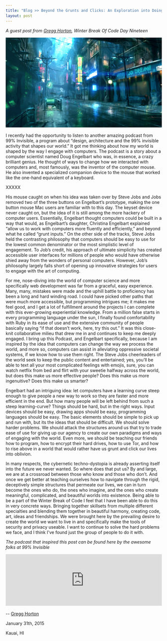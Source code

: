 ```yaml
---
title: "Blog >> Beyond the Grunts and Clicks: An Exploration into Doing Things the Hard Way"
layout: post
---
```


*A guest post from [Gregg Horton](https://twitter.com/greggawatt), Winter Break Of Code Day Nineteen*

<img src="/blog/images/gregg-cyberpunk.jpg" class="nice" alt="Cyberpunk"/>

I recently had the opportunity to listen to another amazing podcast from 99% Invisible, a program about “design, architecture and the 99% invisible activity that shapes our world.” It got me thinking about how my world is shaped by the way I engage with computers. The podcast is a story about a computer scientist named Doug Engelbart who was, in essence, a crazy brilliant genius. He thought of ways to change how we interacted with computers and, most famously, was the inventor of the computer mouse. He also invented a specialized companion device to the mouse that worked like the one-hand equivalent of a keyboard. 

XXXXX

His mouse caught on when his idea was taken over by Steve Jobs and Jobs removed two of the three buttons on Engelbart’s prototype, making the one button mouse Mac users are familiar with to this day. The keyset device never caught on, but the idea of it is still among the more hackery of computer users. Essentially, Engelbart thought computers could be built in a way that would, as Engelbart’s daughter, Christina Engelbart explained “allow us to work with computers more fluently and efficiently,” and beyond what he called “grunt inputs.” On the other side of the tracks, Steve Jobs held the contrasting philosophy that computers should be easy to use for the lowest common denominator or the most simplistic level of engagement. To Job’s credit, his approach of ultimate simplicity has created accessible user interfaces for millions of people who would have otherwise shied away from the wonders of personal computers. However, Job’s philosophy largely falls short of opening up innovative strategies for users to engage with the art of computing. 

For me, nose-diving  into the world of computer science and more specifically web development was far from a graceful, easy experience. Many, many, mistakes were made and the uphill battle to proficiency has been a long and hard winding road. I could have picked other paths that were much more accessible, but programming intrigues me; it makes me feel good, and I get a lot of fulfillment around the projects I can complete with this ever-growing experiential knowledge. From a million false starts in every programming language under the sun, I finally found comfortability with Ruby in its ease of use and the extensive community of people basically saying “if that doesn’t work, here, try this out.” It was this close-knit collaborative milieu that drew me in and continues to keep me deeply engaged. I bring up this Podcast, and Engelbart specifically, because I am inspired by the idea that computers can change the way we process the world, and more so, computers can assist in alleviating oppressive societal systems, if we know how to use them right. The Steve Jobs cheerleaders of the world seek to keep the public content and entertained; yes, you’ll be able to text all your most complicated feelings with emojis, sure, you can watch netflix from bed and flirt with your sweetie halfway across the world, but does this make us more effective people? Does this make us more ingenuitive? Does this make us smarter? 

Engelbart had an intriguing idea: let computers have a learning curve steep enough to give people a new way to work so they are faster and more efficient in the end. But how many people will be left behind from such a steep learning-curve? Things should be hard, but in the right ways. Input devices should be easy, drawing apps should be easy, programming languages should be easy. The basic elements should be simple to pick up and run with, but its the ideas that should be difficult. We should solve harder problems. We should attack the structures around us that try to trade ease of use for giving up our agency to create our own paradigms and ways of engaging with the world. Even more, we should be teaching our friends how to program, how to encrypt their hard drives, how to use Tor, and how to rise above in a world that would rather have us grunt and click our lives into oblivion.

In many respects, the cybernetic techno-dystopia is already asserting itself into the future we never wanted. So where does that put us? By and large, we are at a crossroad between those who know and those who don’t. And once we get better at teaching ourselves how to navigate through the rigid, deceptively simple structures that permeate our lives, we can in turn become the ones who do, the ones who imagine, and the ones who create meaningful, complicated, and beautiful worlds into existence. Being able to be a part of the Winter Break of Code I feel that I have been able to do this in very concrete ways. Bringing together skillsets from multiple different specialties and blending them together in beautiful harmony, creating code, art, ideas and friendships. We were brought here by the prevailing desire to create the world we want to live in and specifically make the tools of security and privacy useable. I want to continue to solve the hard problems we face, and I think I've found just the group of people to do it with. 

*The podcast that inspired this post can be found here by the awesome folks at 99% Invisible*


<iframe width="100%" height="166" scrolling="no" frameborder="no" src="https://w.soundcloud.com/player/?url=https%3A//api.soundcloud.com/tracks/187075752&amp;color=ff5500&amp;auto_play=false&amp;hide_related=false&amp;show_comments=true&amp;show_user=true&amp;show_reposts=false"></iframe>


-- [Gregg Horton](https://twitter.com/greggawatt)

January 31th, 2015

Kauai, HI